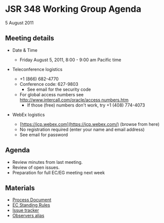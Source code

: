 # JSR 348 Working Group Agenda  
5 August 2011

## Meeting details

*   Date & Time
    *   Friday August 5, 2011, 8:00 - 9:00 am Pacific time  

*   Teleconference logistics
    *   +1 (866) 682-4770
    *   Conference code: 627-9803
        *   See email for the security code
    *   For global access numbers see [http://www.intercall.com/oracle/access numbers.htm](http://www.intercall.com/oracle/access_numbers.htm)
        *   If those (free) numbers don't work, try +1 (408) 774-4073
*   WebEx logistics
    *   [https://jcp.webex.com](https://jcp.webex.com/) (browse from here)
    *   No registration required (enter your name and email address)
    *   See email for password

## **Agenda**

*   Review minutes from last meeting.
*   Review of open issues.
*   Preparation for full EC/EG meeting next week

## **Materials**

*   [Process Document](/files/Working%20documents/JCP%20NEXT%202.8-29JUL2011-Clean.pdf)
*   [EC Standing Rules](/files/Working%20documents/JCP2%20EC%20Standing%20Rules%20-29JUL2011-Clean.pdf)
*   [Issue tracker](http://java.net/jira/browse/JSR348)
*   [Observers alias](https:/github.com/jcp-org/jsr348/lists/observers/archive)